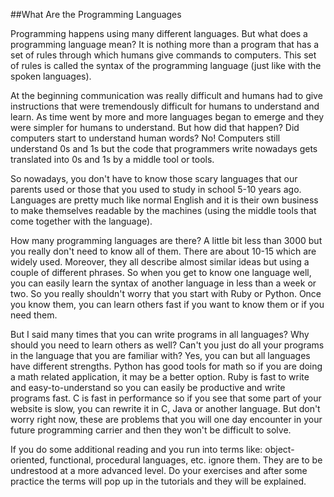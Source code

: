 ##What Are the Programming Languages

Programming happens using many different languages. But what does a programming language mean? It is nothing more than a program that has a set of rules through which humans give commands to computers. This set of rules is called the syntax of the programming language (just like with the spoken languages). 

At the beginning communication was really difficult and humans had to give instructions that were tremendously difficult for humans to understand and learn. As time went by more and more languages began to emerge and they were simpler for humans to understand. But how did that happen? Did computers start to understand human words? No! Computers still understand 0s and 1s but the code that programmers write nowadays gets translated into 0s and 1s by a middle tool or tools. 

So nowadays, you don't have to know those scary languages that our parents used or those that you used to study in school 5-10 years ago. Languages are pretty much like normal English and it is their own business to make themselves readable by the machines (using the middle tools that come together with the language). 

How many programming languages are there? A little bit less than 3000 but you really don't need to know all of them. There are about 10-15 which are widely used. Moreover, they all describe almost similar ideas but using a couple of different phrases. So when you get to know one language well, you can easily learn the syntax of another language in less than a week or two. So you really shouldn't worry that you start with Ruby or Python. Once you know them, you can learn others fast if you want to know them or if you need them. 

But I said many times that you can write programs in all languages? Why should you need to learn others as well? Can't you just do all your programs in the language that you are familiar with? Yes, you can but all languages have different strengths. Python has good tools for math so if you are doing a math related application, it may be a better option. Ruby is fast to write and easy-to-understand so you can easily be productive and write programs fast. C is fast in performance so if you see that some part of your website is slow, you can rewrite it in C, Java or another language. But don't worry right now, these are problems that you will one day encounter in your future programming carrier and then they won't be difficult to solve. 

If you do some additional reading and you run into terms like: object-oriented, functional, procedural languages, etc. ignore them. They are to be undrestood at a more advanced level. Do your exercises and after some practice the terms will pop up in the tutorials and they will be explained. 
